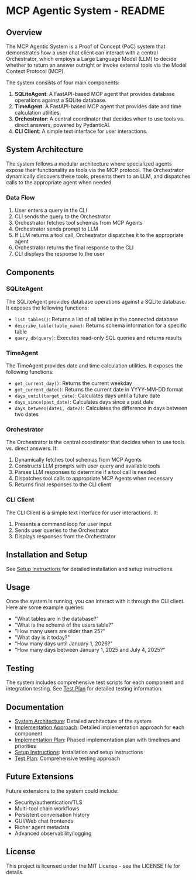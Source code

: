 # MCP Agentic System - README

## Overview

The MCP Agentic System is a Proof of Concept (PoC) system that demonstrates how a user chat client can interact with a central Orchestrator, which employs a Large Language Model (LLM) to decide whether to return an answer outright or invoke external tools via the Model Context Protocol (MCP).

The system consists of four main components:

1. **SQLiteAgent**: A FastAPI-based MCP agent that provides database operations against a SQLite database.
2. **TimeAgent**: A FastAPI-based MCP agent that provides date and time calculation utilities.
3. **Orchestrator**: A central coordinator that decides when to use tools vs. direct answers, powered by PydanticAI.
4. **CLI Client**: A simple text interface for user interactions.

## System Architecture

The system follows a modular architecture where specialized agents expose their functionality as tools via the MCP protocol. The Orchestrator dynamically discovers these tools, presents them to an LLM, and dispatches calls to the appropriate agent when needed.

### Data Flow

1. User enters a query in the CLI
2. CLI sends the query to the Orchestrator
3. Orchestrator fetches tool schemas from MCP Agents
4. Orchestrator sends prompt to LLM
5. If LLM returns a tool call, Orchestrator dispatches it to the appropriate agent
6. Orchestrator returns the final response to the CLI
7. CLI displays the response to the user

## Components

### SQLiteAgent

The SQLiteAgent provides database operations against a SQLite database. It exposes the following functions:

- `list_tables()`: Returns a list of all tables in the connected database
- `describe_table(table_name)`: Returns schema information for a specific table
- `query_db(query)`: Executes read-only SQL queries and returns results

### TimeAgent

The TimeAgent provides date and time calculation utilities. It exposes the following functions:

- `get_current_day()`: Returns the current weekday
- `get_current_date()`: Returns the current date in YYYY-MM-DD format
- `days_until(target_date)`: Calculates days until a future date
- `days_since(past_date)`: Calculates days since a past date
- `days_between(date1, date2)`: Calculates the difference in days between two dates

### Orchestrator

The Orchestrator is the central coordinator that decides when to use tools vs. direct answers. It:

1. Dynamically fetches tool schemas from MCP Agents
2. Constructs LLM prompts with user query and available tools
3. Parses LLM responses to determine if a tool call is needed
4. Dispatches tool calls to appropriate MCP Agents when necessary
5. Returns final responses to the CLI client

### CLI Client

The CLI Client is a simple text interface for user interactions. It:

1. Presents a command loop for user input
2. Sends user queries to the Orchestrator
3. Displays responses from the Orchestrator

## Installation and Setup

See [Setup Instructions](docs/setup_instructions.md) for detailed installation and setup instructions.

## Usage

Once the system is running, you can interact with it through the CLI client. Here are some example queries:

- "What tables are in the database?"
- "What is the schema of the users table?"
- "How many users are older than 25?"
- "What day is it today?"
- "How many days until January 1, 2026?"
- "How many days between January 1, 2025 and July 4, 2025?"

## Testing

The system includes comprehensive test scripts for each component and integration testing. See [Test Plan](docs/test_plan.md) for detailed testing information.

## Documentation

- [System Architecture](docs/system_architecture.md): Detailed architecture of the system
- [Implementation Approach](docs/implementation_approach.md): Detailed implementation approach for each component
- [Implementation Plan](docs/implementation_plan.md): Phased implementation plan with timelines and priorities
- [Setup Instructions](docs/setup_instructions.md): Installation and setup instructions
- [Test Plan](docs/test_plan.md): Comprehensive testing approach

## Future Extensions

Future extensions to the system could include:

- Security/authentication/TLS
- Multi-tool chain workflows
- Persistent conversation history
- GUI/Web chat frontends
- Richer agent metadata
- Advanced observability/logging

## License

This project is licensed under the MIT License - see the LICENSE file for details.
